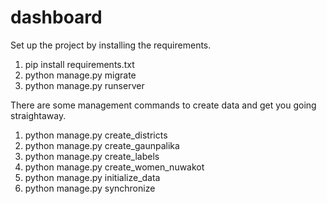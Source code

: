# dashboard
Set up the project by installing the requirements.
1. pip install requirements.txt
2. python manage.py migrate 
3. python manage.py runserver

There are some management commands to create data and get you going straightaway.
1. python manage.py create_districts
2. python manage.py create_gaunpalika
3. python manage.py create_labels
4. python manage.py create_women_nuwakot
3. python manage.py initialize_data
4. python manage.py synchronize
